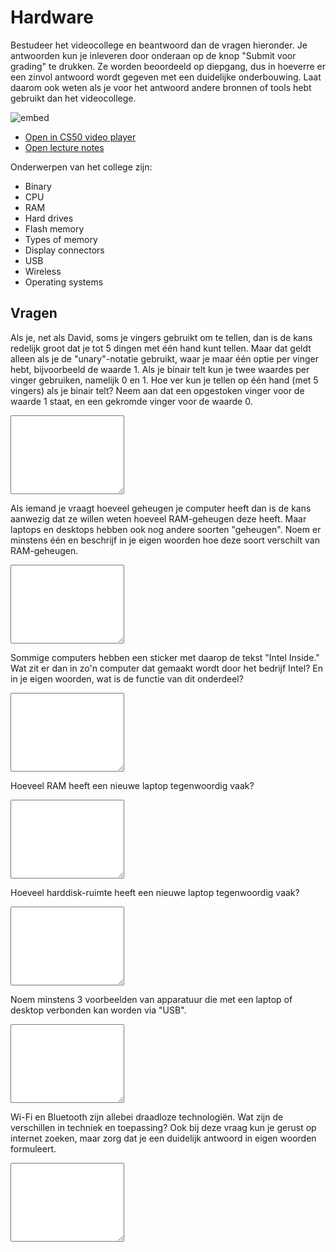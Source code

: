 # Hardware

Bestudeer het videocollege en beantwoord dan de vragen hieronder. Je antwoorden kun je inleveren door onderaan op de knop "Submit voor grading" te drukken. Ze worden beoordeeld op diepgang, dus in hoeverre er een zinvol antwoord wordt gegeven met een duidelijke onderbouwing. Laat daarom ook weten als je voor het antwoord andere bronnen of tools hebt gebruikt dan het videocollege.

![embed](https://www.youtube.com/embed/6mbFO0ZLMW8)

- [Open in CS50 video player](https://video.cs50.io/6mbFO0ZLMW8?screen=WRB6P2vMAao)
- [Open lecture notes](https://cs50.harvard.edu/ap/2021/curriculum/technology/notes/hardware/)

Onderwerpen van het college zijn:

- Binary
- CPU
- RAM
- Hard drives
- Flash memory
- Types of memory
- Display connectors
- USB
- Wireless
- Operating systems

## Vragen

Als je, net als David, soms je vingers gebruikt om te tellen, dan is de kans redelijk groot dat je tot 5 dingen met één hand kunt tellen. Maar dat geldt alleen als je de "unary"-notatie gebruikt, waar je maar één optie per vinger hebt, bijvoorbeeld de waarde 1. Als je binair telt kun je twee waardes per vinger gebruiken, namelijk 0 en 1. Hoe ver kun je tellen op één hand (met 5 vingers) als je binair telt? Neem aan dat een opgestoken vinger voor de waarde 1 staat, en een gekromde vinger voor de waarde 0.

<textarea name="form[q1]" rows="8" required></textarea>

Als iemand je vraagt hoeveel geheugen je computer heeft dan is de kans aanwezig dat ze willen weten hoeveel RAM-geheugen deze heeft. Maar laptops en desktops hebben ook nog andere soorten "geheugen". Noem er minstens één en beschrijf in je eigen woorden hoe deze soort verschilt van RAM-geheugen.

<textarea name="form[q4]" rows="8" required></textarea>

Sommige computers hebben een sticker met daarop de tekst "Intel Inside." Wat zit er dan in zo'n computer dat gemaakt wordt door het bedrijf Intel? En in je eigen woorden, wat is de functie van dit onderdeel?

<textarea name="form[q5]" rows="8" required></textarea>

Hoeveel RAM heeft een nieuwe laptop tegenwoordig vaak?

<textarea name="form[q6]" rows="8" required></textarea>

Hoeveel harddisk-ruimte heeft een nieuwe laptop tegenwoordig vaak?

<textarea name="form[q7]" rows="8" required></textarea>

Noem minstens 3 voorbeelden van apparatuur die met een laptop of desktop verbonden kan worden via "USB".

<textarea name="form[q8]" rows="8" required></textarea>

Wi-Fi en Bluetooth zijn allebei draadloze technologiën. Wat zijn de verschillen in techniek en toepassing? Ook bij deze vraag kun je gerust op internet zoeken, maar zorg dat je een duidelijk antwoord in eigen woorden formuleert.

<textarea name="form[q9]" rows="8" required></textarea>
